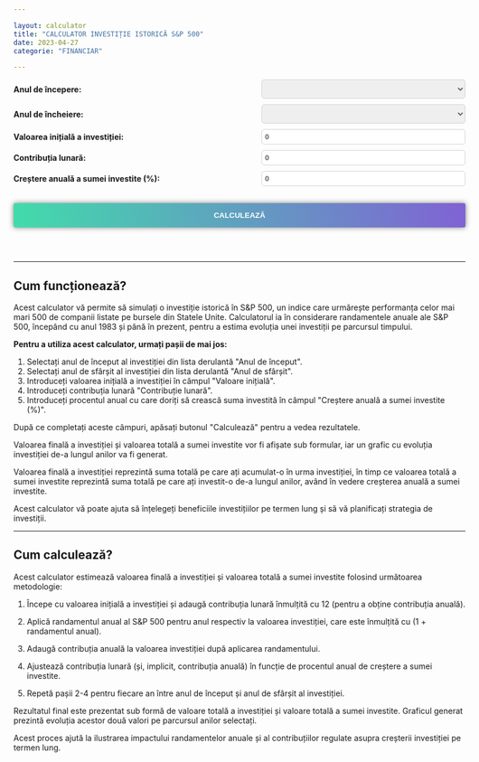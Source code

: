 ```yaml
---

layout: calculator
title: "CALCULATOR INVESTIȚIE ISTORICĂ S&P 500"
date: 2023-04-27
categorie: "FINANCIAR"

---
```


<form id="investment-form">
        <label for="startYear">Anul de începere:</label>
        <select id="startYear" name="startYear">
            <!-- Anii vor fi generati din JavaScript -->
        </select>
        <label for="endYear">Anul de încheiere:</label>
        <select id="endYear" name="endYear">
            <!-- Anii vor fi generati din JavaScript -->
        </select>
        <label for="initialValue">Valoarea inițială a investiției:</label>
        <input type="number" id="initialValue" name="initialValue" value="0" step="1">
        <label for="monthlyContribution">Contribuția lunară:</label>
        <input type="number" id="monthlyContribution" name="monthlyContribution" value="0" step="1">
        <label for="annualIncrease">Creștere anuală a sumei investite (%):</label>
        <input type="number" id="annualIncrease" name="annualIncrease" value="0" step="0.01">
        <button type="submit">Calculează</button>
   </form>
 <div id="results" style="display: none;">
		<p>Valoarea finală a investiției: <span id="finalValue">0</span></p>
	  <p>Valoarea totală a sumei investite: <span id="totalInvested">0</span></p>
		<canvas id="chart"></canvas>
</div>

<div markdown="1" style="margin-top: 60px;">

---
## Cum funcționează?

Acest calculator vă permite să simulați o investiție istorică în S&P 500, un indice care urmărește performanța celor mai mari 500 de companii listate pe bursele din Statele Unite. Calculatorul ia în considerare randamentele anuale ale S&P 500, începând cu anul 1983 și până în prezent, pentru a estima evoluția unei investiții pe parcursul timpului.

**Pentru a utiliza acest calculator, urmați pașii de mai jos:**

1. Selectați anul de început al investiției din lista derulantă "Anul de început".
2. Selectați anul de sfârșit al investiției din lista derulantă "Anul de sfârșit".
3. Introduceți valoarea inițială a investiției în câmpul "Valoare inițială".
4. Introduceți contribuția lunară "Contribuție lunară".
5. Introduceți procentul anual cu care doriți să crească suma investită în câmpul "Creștere anuală a sumei investite (%)".

După ce completați aceste câmpuri, apăsați butonul "Calculează" pentru a vedea rezultatele. 

Valoarea finală a investiției și valoarea totală a sumei investite vor fi afișate sub formular, iar un grafic cu evoluția investiției de-a lungul anilor va fi generat.

Valoarea finală a investiției reprezintă suma totală pe care ați acumulat-o în urma investiției, în timp ce valoarea totală a sumei investite reprezintă suma totală pe care ați investit-o de-a lungul anilor, având în vedere creșterea anuală a sumei investite. 

Acest calculator vă poate ajuta să înțelegeți beneficiile investițiilor pe termen lung și să vă planificați strategia de investiții.

---
## Cum calculează?

Acest calculator estimează valoarea finală a investiției și valoarea totală a sumei investite folosind următoarea metodologie:

1. Începe cu valoarea inițială a investiției și adaugă contribuția lunară înmulțită cu 12 (pentru a obține contribuția anuală).

2. Aplică randamentul anual al S&P 500 pentru anul respectiv la valoarea investiției, care este înmulțită cu (1 + randamentul anual).

3. Adaugă contribuția anuală la valoarea investiției după aplicarea randamentului.

4. Ajustează contribuția lunară (și, implicit, contribuția anuală) în funcție de procentul anual de creștere a sumei investite.

5. Repetă pașii 2-4 pentru fiecare an între anul de început și anul de sfârșit al investiției.

Rezultatul final este prezentat sub formă de valoare totală a investiției și valoare totală a sumei investite. Graficul generat prezintă evoluția acestor două valori pe parcursul anilor selectați. 

Acest proces ajută la ilustrarea impactului randamentelor anuale și al contribuțiilor regulate asupra creșterii investiției pe termen lung.


</div>

<script src="https://cdn.jsdelivr.net/npm/chart.js"></script>

<style>
body {
    max-width: 800px;
    margin: 0 auto;
}
	#results  {
		margin-top: 20px;
		font-weight: bold;
		}
	.rez {
		font-size: larger;
		font-weight: bold;
	}	
form {
    display: grid;
    grid-template-columns: auto auto;
    gap: 10px;
    align-items: center;
}
input {
		border: solid 1px lightgray;
    border-radius: 5px;
    padding: 5px;
    color: #6a6464;
    font-weight: bold;		
	}
select {
		border: solid 1px lightgray;
    border-radius: 5px;
    padding: 5px;
    color: #6a6464;
    font-weight: bold;
		font-size: large;
}
label {
    font-weight: bold;
}

button {
    grid-column: span 2;
  	background-color: transparent;
    background-image: linear-gradient(260deg, #8062d4 0%, #41dcab 100%);
    text-decoration: none;
    box-shadow: 0px 0px 10px rgba(0,0,0,0.5);
    border: none;
    color: white;
    border-radius: 3px;
    text-transform: uppercase;
    padding: 14px 16px;
    font-weight: 600;
		margin-top: 20px;
}
</style>

<script>
// Randamentele anuale ale S&P 500
const sp500Returns = {
    1983: 0.2213,
    1984: 0.0613,
    1985: 0.3168,
    1986: 0.1862,
    1987: 0.0521,
    1988: 0.1652,
    1989: 0.3164,
    1990: -0.0321,
    1991: 0.3048,
    1992: 0.0775,
    1993: 0.1003,
    1994: 0.0121,
    1995: 0.3725,
    1996: 0.2268,
    1997: 0.3336,
    1998: 0.2845,
    1999: 0.2090,
    2000: -0.0910,
    2001: -0.1189,
    2002: -0.2211,
    2003: 0.2864,
    2004: 0.1088,
    2005: 0.0496,
    2006: 0.1593,
    2007: 0.0543,
    2008: -0.3670,
    2009: 0.2647,
    2010: 0.1506,
    2011: 0.0203,
    2012: 0.1603,
    2013: 0.3231,
    2014: 0.1374,
    2015: 0.0138,
    2016: 0.1196,
    2017: 0.2183,
    2018: -0.0624,
    2019: 0.3149,
    2020: 0.1844,
		2021: 0.2689,
		2022: -0.1944
};

document.addEventListener("DOMContentLoaded", function () {
    // Generarea anilor în dropdown-uri
    const startYearSelect = document.getElementById("startYear");
    const endYearSelect = document.getElementById("endYear");

    for (let year = 1983; year <= 2022; year++) {
        const option = document.createElement("option");
        option.value = year;
        option.text = year;
        startYearSelect.add(option);

        const endOption = document.createElement("option");
        endOption.value = year;
        endOption.text = year;
        endYearSelect.add(endOption);
    }
});


document.getElementById("investment-form").addEventListener("submit", function (event) {
    event.preventDefault();

    const startYear = parseInt(document.getElementById("startYear").value);
    const endYear = parseInt(document.getElementById("endYear").value);
    let investmentValue = parseFloat(document.getElementById("initialValue").value);
    let monthlyContribution = parseFloat(document.getElementById("monthlyContribution").value);
    const annualIncrease = parseFloat(document.getElementById("annualIncrease").value) / 100;

    const yearlyValues = [{ year: startYear, value: investmentValue }];

    let totalInvested = investmentValue;
    let contributions = [];
    for (let year = startYear; year < endYear; year++) {
        const annualReturn = sp500Returns[year]; // Folosiți anul în sine ca și cheie

        investmentValue *= (1 + annualReturn);
        investmentValue += (monthlyContribution * 12);
        totalInvested += (monthlyContribution * 12);
        contributions.push(monthlyContribution * 12);

        // Creșterea anuală a sumei investite
        monthlyContribution *= (1 + annualIncrease);

        yearlyValues.push({ year: year + 1, value: investmentValue });
    }

    document.getElementById("finalValue").textContent = Math.floor(investmentValue).toLocaleString('en-US', { minimumFractionDigits: 0, maximumFractionDigits: 0 });
    document.getElementById("totalInvested").textContent = Math.floor(totalInvested).toLocaleString('en-US', { minimumFractionDigits: 0, maximumFractionDigits: 0 });
    document.getElementById("results").style.display = "block";

    // Crearea graficului
    const ctx = document.getElementById("chart").getContext("2d");
    if (window.myChart) {
        window.myChart.destroy();
    }

    window.myChart = new Chart(ctx, {
        type: "line",
        data: {
            labels: yearlyValues.map(item => item.year),
            datasets: [
                {
                    label: "Valoarea totală a investiției",
                    data: yearlyValues.map(item => item.value),
                    borderColor: "rgba(75, 192, 192, 1)",
                    backgroundColor: "rgba(75, 192, 192, 0.2)",
                    fill: false,
                },
                {
                    label: "Valoarea totală a sumei investite",
                    data: yearlyValues.map((item, index) => {
                        if (index === 0) {
                            return parseFloat(document.getElementById("initialValue").value);
                        }
                        let investedValueForYear = parseFloat(document.getElementById("initialValue").value);
                        for (let i = 0; i < index; i++) {
                            investedValueForYear += contributions[i];
                        }
                        return investedValueForYear;
                    }),
                    borderColor: "rgba(255, 99, 132, 1)",
                    backgroundColor: "rgba(255, 99, 132, 0.2)",
                    fill: false,
                }
            ],
        },
        options: {
            responsive: true,
            scales: {
               
            x: {
                title: {
                    display: true,
                    text: "Ani"
                }
            },
            y: {
                title: {
                    display: true,
                    text: "Valoare"
                }
            }
        }
    },
});
});

</script>
